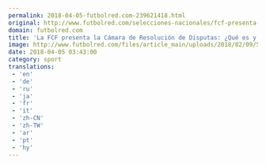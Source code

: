 ```yaml
---
permalink: 2018-04-05-futbolred.com-239621418.html
original: http://www.futbolred.com/selecciones-nacionales/fcf-presenta-la-camara-de-resolucion-de-disputas-para-resolver-conflictos-en-el-futbol-83059
domain: futbolred.com
title: 'La FCF presenta la Cámara de Resolución de Disputas: ¿Qué es y para qué sirve?'
image: http://www.futbolred.com/files/article_main/uploads/2018/02/09/5a7de1c38c74b.jpeg
date: 2018-04-05 03:43:00
category: sport
translations: 
 - 'en'
 - 'de'
 - 'ru'
 - 'ja'
 - 'fr'
 - 'it'
 - 'zh-CN'
 - 'zh-TW'
 - 'ar'
 - 'pt'
 - 'hy'
---
```


